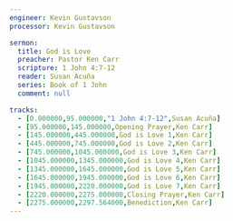 ```yaml
---
engineer: Kevin Gustavson
processor: Kevin Gustavson

sermon:
  title: God is Love
  preacher: Pastor Ken Carr
  scripture: 1 John 4:7-12
  reader: Susan Acuña
  series: Book of 1 John
  comment: null

tracks:
  - [0.000000,95.000000,"1 John 4:7-12",Susan Acuña]
  - [95.000000,145.000000,Opening Prayer,Ken Carr]
  - [145.000000,445.000000,God is Love 1,Ken Carr]
  - [445.000000,745.000000,God is Love 2,Ken Carr]
  - [745.000000,1045.000000,God is Love 3,Ken Carr]
  - [1045.000000,1345.000000,God is Love 4,Ken Carr]
  - [1345.000000,1645.000000,God is Love 5,Ken Carr]
  - [1645.000000,1945.000000,God is Love 6,Ken Carr]
  - [1945.000000,2220.000000,God is Love 7,Ken Carr]
  - [2220.000000,2275.000000,Closing Prayer,Ken Carr]
  - [2275.000000,2297.564000,Benediction,Ken Carr]
---
```

